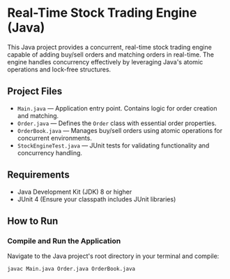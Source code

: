 # Real-Time Stock Trading Engine (Java)

This Java project provides a concurrent, real-time stock trading engine capable of adding buy/sell orders and matching orders in real-time. The engine handles concurrency effectively by leveraging Java's atomic operations and lock-free structures.

## Project Files

- `Main.java` — Application entry point. Contains logic for order creation and matching.
- `Order.java` — Defines the `Order` class with essential order properties.
- `OrderBook.java` — Manages buy/sell orders using atomic operations for concurrent environments.
- `StockEngineTest.java` — JUnit tests for validating functionality and concurrency handling.

## Requirements

- Java Development Kit (JDK) 8 or higher
- JUnit 4 (Ensure your classpath includes JUnit libraries)

## How to Run

### **Compile and Run the Application**

Navigate to the Java project's root directory in your terminal and compile:

```bash
javac Main.java Order.java OrderBook.java
```
